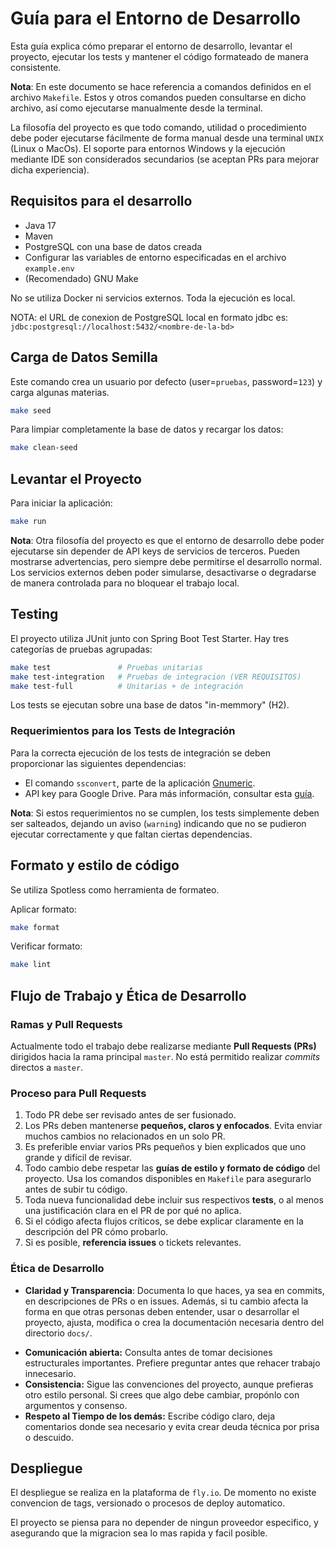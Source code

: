 # Guía para el Entorno de Desarrollo

Esta guía explica cómo preparar el entorno de desarrollo, levantar el proyecto, ejecutar los
tests y mantener el código formateado de manera consistente.

**Nota**:
En este documento se hace referencia a comandos definidos en el archivo `Makefile`.
Estos y otros comandos pueden consultarse en dicho archivo, así como ejecutarse manualmente
desde la terminal.

La filosofía del proyecto es que todo comando, utilidad o procedimiento debe poder ejecutarse
fácilmente de forma manual desde una terminal `UNIX` (Linux o MacOs).
El soporte para entornos Windows y la ejecución mediante IDE son considerados secundarios (se
aceptan PRs para mejorar dicha experiencia).

## Requisitos para el desarrollo

- Java 17
- Maven
- PostgreSQL con una base de datos creada
- Configurar las variables de entorno especificadas en el archivo `example.env`
- (Recomendado) GNU Make

No se utiliza Docker ni servicios externos.
Toda la ejecución es local.

NOTA:
el URL de conexion de PostgreSQL local en formato jdbc es:
`jdbc:postgresql://localhost:5432/<nombre-de-la-bd>`

## Carga de Datos Semilla

Este comando crea un usuario por defecto (user=`pruebas`, password=`123`) y carga algunas
materias.

```bash
make seed
```

Para limpiar completamente la base de datos y recargar los datos:

```bash
make clean-seed
```

## Levantar el Proyecto

Para iniciar la aplicación:

```bash
make run
```

**Nota**:
Otra filosofía del proyecto es que el entorno de desarrollo debe poder ejecutarse sin depender
de API keys de servicios de terceros.
Pueden mostrarse advertencias, pero siempre debe permitirse el desarrollo normal.
Los servicios externos deben poder simularse, desactivarse o degradarse de manera controlada
para no bloquear el trabajo local.

## Testing

El proyecto utiliza JUnit junto con Spring Boot Test Starter.
Hay tres categorías de pruebas agrupadas:

```bash
make test               # Pruebas unitarias
make test-integration   # Pruebas de integracion (VER REQUISITOS)
make test-full          # Unitarias + de integración
```

Los tests se ejecutan sobre una base de datos "in-memmory" (H2).

### Requerimientos para los Tests de Integración

Para la correcta ejecución de los tests de integración se deben proporcionar las siguientes
dependencias:

* El comando `ssconvert`, parte de la aplicación
  [Gnumeric](https://es.wikipedia.org/wiki/Gnumeric).
* API key para Google Drive.
  Para más información, consultar esta [guía](google_drive.md).

**Nota**:
Si estos requerimientos no se cumplen, los tests simplemente deben ser salteados, dejando un
aviso (`warning`) indicando que no se pudieron ejecutar correctamente y que faltan ciertas
dependencias.

## Formato y estilo de código

Se utiliza Spotless como herramienta de formateo.

Aplicar formato:

```bash
make format
```

Verificar formato:

```bash
make lint
```

## Flujo de Trabajo y Ética de Desarrollo

### Ramas y Pull Requests

Actualmente todo el trabajo debe realizarse mediante **Pull Requests (PRs)** dirigidos hacia la
rama principal `master`.
No está permitido realizar *commits* directos a `master`.

### Proceso para Pull Requests

1. Todo PR debe ser revisado antes de ser fusionado.
2. Los PRs deben mantenerse **pequeños, claros y enfocados**.
   Evita enviar muchos cambios no relacionados en un solo PR.
3. Es preferible enviar varios PRs pequeños y bien explicados que uno grande y difícil de
   revisar.
4. Todo cambio debe respetar las **guías de estilo y formato de código** del proyecto.
   Usa los comandos disponibles en `Makefile` para asegurarlo antes de subir tu código.
5. Toda nueva funcionalidad debe incluir sus respectivos **tests**, o al menos una
   justificación clara en el PR de por qué no aplica.
6. Si el código afecta flujos críticos, se debe explicar claramente en la descripción del PR
   cómo probarlo.
7. Si es posible, **referencia issues** o tickets relevantes.

### Ética de Desarrollo

- **Claridad y Transparencia**:
  Documenta lo que haces, ya sea en commits, en descripciones de PRs o en issues.
  Además, si tu cambio afecta la forma en que otras personas deben entender, usar o desarrollar
  el proyecto, ajusta, modifica o crea la documentación necesaria dentro del directorio
  `docs/`.
* **Comunicación abierta:** Consulta antes de tomar decisiones estructurales importantes.
  Prefiere preguntar antes que rehacer trabajo innecesario.
* **Consistencia:** Sigue las convenciones del proyecto, aunque prefieras otro estilo personal.
  Si crees que algo debe cambiar, propónlo con argumentos y consenso.
* **Respeto al Tiempo de los demás:** Escribe código claro, deja comentarios donde sea
  necesario y evita crear deuda técnica por prisa o descuido.

## Despliegue

El despliegue se realiza en la plataforma de `fly.io`.
De momento no existe convencion de tags, versionado o procesos de deploy automatico.

El proyecto se piensa para no depender de ningun proveedor especifico, y asegurando que la
migracion sea lo mas rapida y facil posible.

